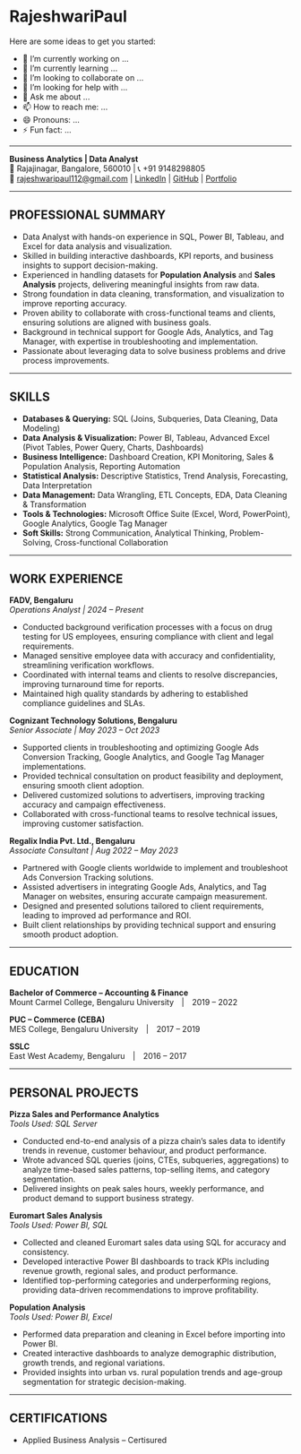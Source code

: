 # **RajeshwariPaul**

Here are some ideas to get you started:

- 🔭 I’m currently working on ...
- 🌱 I’m currently learning ...
- 👯 I’m looking to collaborate on ...
- 🤔 I’m looking for help with ...
- 💬 Ask me about ...
- 📫 How to reach me: ...
- 😄 Pronouns: ...
- ⚡ Fun fact: ...

--- 

**Business Analytics | Data Analyst**  
📍 Rajajinagar, Bangalore, 560010 | 📞 +91 9148298805  
📧 rajeshwaripaul112@gmail.com | [LinkedIn](#) | [GitHub](https://github.com/RajeshwariPaul) | [Portfolio](#)  

---

## **PROFESSIONAL SUMMARY**
- Data Analyst with hands-on experience in SQL, Power BI, Tableau, and Excel for data analysis and visualization.  
- Skilled in building interactive dashboards, KPI reports, and business insights to support decision-making.  
- Experienced in handling datasets for **Population Analysis** and **Sales Analysis** projects, delivering meaningful insights from raw data.  
- Strong foundation in data cleaning, transformation, and visualization to improve reporting accuracy.  
- Proven ability to collaborate with cross-functional teams and clients, ensuring solutions are aligned with business goals.  
- Background in technical support for Google Ads, Analytics, and Tag Manager, with expertise in troubleshooting and implementation.  
- Passionate about leveraging data to solve business problems and drive process improvements.  

---

## **SKILLS**
- **Databases & Querying:** SQL (Joins, Subqueries, Data Cleaning, Data Modeling)  
- **Data Analysis & Visualization:** Power BI, Tableau, Advanced Excel (Pivot Tables, Power Query, Charts, Dashboards)  
- **Business Intelligence:** Dashboard Creation, KPI Monitoring, Sales & Population Analysis, Reporting Automation  
- **Statistical Analysis:** Descriptive Statistics, Trend Analysis, Forecasting, Data Interpretation  
- **Data Management:** Data Wrangling, ETL Concepts, EDA, Data Cleaning & Transformation  
- **Tools & Technologies:** Microsoft Office Suite (Excel, Word, PowerPoint), Google Analytics, Google Tag Manager  
- **Soft Skills:** Strong Communication, Analytical Thinking, Problem-Solving, Cross-functional Collaboration  

---

## **WORK EXPERIENCE**

**FADV, Bengaluru**  
*Operations Analyst | 2024 – Present*  
- Conducted background verification processes with a focus on drug testing for US employees, ensuring compliance with client and legal requirements.  
- Managed sensitive employee data with accuracy and confidentiality, streamlining verification workflows.  
- Coordinated with internal teams and clients to resolve discrepancies, improving turnaround time for reports.  
- Maintained high quality standards by adhering to established compliance guidelines and SLAs.  

**Cognizant Technology Solutions, Bengaluru**  
*Senior Associate | May 2023 – Oct 2023*  
- Supported clients in troubleshooting and optimizing Google Ads Conversion Tracking, Google Analytics, and Google Tag Manager implementations.  
- Provided technical consultation on product feasibility and deployment, ensuring smooth client adoption.  
- Delivered customized solutions to advertisers, improving tracking accuracy and campaign effectiveness.  
- Collaborated with cross-functional teams to resolve technical issues, improving customer satisfaction.  

**Regalix India Pvt. Ltd., Bengaluru**  
*Associate Consultant | Aug 2022 – May 2023*  
- Partnered with Google clients worldwide to implement and troubleshoot Ads Conversion Tracking solutions.  
- Assisted advertisers in integrating Google Ads, Analytics, and Tag Manager on websites, ensuring accurate campaign measurement.  
- Designed and presented solutions tailored to client requirements, leading to improved ad performance and ROI.  
- Built client relationships by providing technical support and ensuring smooth product adoption.  

---

## **EDUCATION**

**Bachelor of Commerce – Accounting & Finance**  
Mount Carmel College, Bengaluru University | 2019 – 2022  

**PUC – Commerce (CEBA)**  
MES College, Bengaluru University | 2017 – 2019  

**SSLC**  
East West Academy, Bengaluru | 2016 – 2017  

---

## **PERSONAL PROJECTS**

**Pizza Sales and Performance Analytics**  
*Tools Used: SQL Server*  
- Conducted end-to-end analysis of a pizza chain’s sales data to identify trends in revenue, customer behaviour, and product performance.  
- Wrote advanced SQL queries (joins, CTEs, subqueries, aggregations) to analyze time-based sales patterns, top-selling items, and category segmentation.  
- Delivered insights on peak sales hours, weekly performance, and product demand to support business strategy.  

**Euromart Sales Analysis**  
*Tools Used: Power BI, SQL*  
- Collected and cleaned Euromart sales data using SQL for accuracy and consistency.  
- Developed interactive Power BI dashboards to track KPIs including revenue growth, regional sales, and product performance.  
- Identified top-performing categories and underperforming regions, providing data-driven recommendations to improve profitability.  

**Population Analysis**  
*Tools Used: Power BI, Excel*  
- Performed data preparation and cleaning in Excel before importing into Power BI.  
- Created interactive dashboards to analyze demographic distribution, growth trends, and regional variations.  
- Provided insights into urban vs. rural population trends and age-group segmentation for strategic decision-making.  

---

## **CERTIFICATIONS**
- Applied Business Analysis – Certisured  

